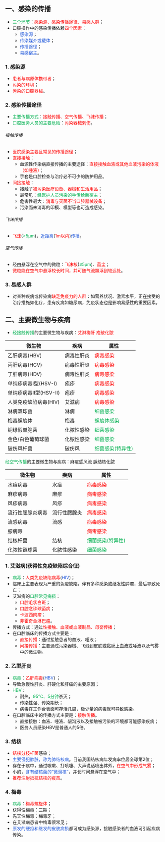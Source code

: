 ## 一、感染的传播
* <font color="#00b050">三个环节</font>：<font color="#ff0000">感染源、感染传播途径、易感人群</font>；
* 口腔操作中的感染传播依赖<font color="#ff0000">四个因素</font>：
	* <font color="#245bdb">感染源</font>；
	* <font color="#245bdb">传染媒介或载体</font>；
	* <font color="#245bdb">传播途径</font>；
	* <font color="#245bdb">易感宿主</font>。
### 1. 感染源
* <font color="#ff0000">患者与病原体携带者</font>；
* <font color="#ff0000">污染的环境</font>；
* <font color="#ff0000">污染的口腔器械</font>。
### 2. 感染传播途径
* <font color="#00b050">主要传播方式</font>：<font color="#ff0000">接触传播、空气传播、飞沫传播</font>；
* <font color="#00b050">口腔医务人员的主要危险</font>：<font color="#ff0000">污染器械刺伤</font>。
###### 接触传播
* <font color="#ff0000">医院感染主要且常见的传播途径</font>；
* <font color="#ff0000">直接接触</font>：
	* 血源性传染病直接传播的主要途径：<font color="#ff0000">直接接触血液或其他血液污染的体液（如唾液）</font>；
	* 手套是口腔检查与治疗必不可少的防护用品。
* <font color="#ff0000">间接接触</font>：
	* 接触了<font color="#ff0000">被污染医疗设备、器械和生活用品</font>；
	* 最常见：<font color="#00b050">经医护人员污染的手传给新宿主</font>；
	* 危害性最大：<font color="#ff0000">消毒与灭菌不当口腔器械设备</font>；
	* 污染而未消毒的印模、模型等也可造成感染。
###### 飞沫传播
* <font color="#ff0000">飞沫</font>(<font color="#00b050">>5μm</font>)，<font color="#245bdb">近距离</font>(<font color="#ff0000">1m以内</font>)<font color="#245bdb">传播</font>。
###### 空气传播
* 经由悬浮在空气中的微粒：<font color="#ff0000">飞沫核</font>(<font color="#00b050">≤5μm</font>)、<font color="#ff0000">菌尘</font>；
* <font color="#ff0000">微粒能在空气中悬浮较长时间，并可随气流飘浮到较远处</font>。
### 3. 易感人群
* 对某种疾病或传染病<font color="#ff0000">缺乏免疫力的人群</font>：如营养状况、激素水平，正在接受的治疗措施如化疗，患有疾病如糖尿病，免疫状态也是影响易感性的重要因素。

## 二、主要微生物与疾病
* <font color="#00b050">经接触传播</font>的主要微生物与疾病：<font color="#ff0000">艾淋梅肝 疱破化脓</font>

| 微生物            | 疾病    | 属性                                     |
| -------------- | ----- | -------------------------------------- |
| 乙肝病毒(HBV)      | 病毒性肝炎 | <font color="#ff0000">病毒感染</font>      |
| 丙肝病毒(HCV)      | 病毒性肝炎 | <font color="#ff0000">病毒感染</font>      |
| 丁肝病毒(HDV)      | 病毒性肝炎 | <font color="#ff0000">病毒感染</font>      |
| 单纯疹病毒I型(HSV-I) | 疱疹    | <font color="#ff0000">病毒感染</font>      |
| 单纯疹病毒Ⅱ型(HSV-Ⅱ) | 疱疹    | <font color="#ff0000">病毒感染</font>      |
| 人类免疫缺陷病毒(HIV)  | 艾滋病   | <font color="#ff0000">病毒感染</font>                                   |
| 淋病双球菌          | 淋病    | <font color="#00b050">细菌感染</font>      |
| 梅毒螺旋体          | 梅毒    | <font color="#00b050">螺旋体感染</font>     |
| 铜绿假单胞菌         | 化脓性感染 | <font color="#00b050">细菌感染</font>      |
| 金色/白色葡萄球菌      | 化脓性感染 | <font color="#00b050">细菌感染</font>      |
| 破伤风杆菌          | 破伤风   | <font color="#00b050">细菌感染(特异性)</font> |
<font color="#00b050">经空气传播</font>的主要微生物与疾病：麻痘感风流 腺结核化脓

| 微生物      | 疾病     | 属性                                     |
| -------- | ------ | -------------------------------------- |
| 水痘病毒     | 水痘     | <font color="#ff0000">病毒感染</font>                                   |
| 麻疹病毒     | 麻疹     | <font color="#ff0000">病毒感染</font>      |
| 风疹病毒     | 风疹     | <font color="#ff0000">病毒感染</font>      |
| 流行性腮腺炎病毒 | 流行性腮腺炎 | <font color="#ff0000">病毒感染</font>      |
| 流感病毒     | 流感     | <font color="#ff0000">病毒感染</font>      |
| 腺病毒      |        | <font color="#ff0000">病毒感染</font>      |
| 结核杆菌     | 结核     | <font color="#00b050">细菌感染(特异性)</font> |
| 化脓性链球菌   | 化脓性感染  | <font color="#00b050">细菌感染</font>      |
### 1. 艾滋病(获得性免疫缺陷综合征)
* <font color="#00b050">病毒</font>：<font color="#ff0000">人类免疫缺陷病毒</font>(<font color="#245bdb">HIV</font>)；
* 临床上主要表现为严重的免疫缺陷，伴有多种感染或继发性肿瘤，最后导致死亡；
* 艾滋病的<font color="#00b050">口腔常见病损</font>：
	* <font color="#ff0000">口腔毛状白斑</font>；
	* <font color="#ff0000">口腔念珠球菌病</font>；
	* <font color="#ff0000">卡波西肉瘤</font>；
	* <font color="#ff0000">非霍奇金淋巴瘤</font>。
* 传播方式：通过<font color="#ff0000">性接触、血液或血液制品、母婴传播</font>；
* 在口腔临床的传播方式主要是：
	* <font color="#ff0000">直接传播</font>：通过接触患者的血液、唾液；
	* <font color="#ff0000">间接传播</font>：主要通过污染器械、飞溅到皮肤或黏膜上血液或唾液以及气雾中的微生物。
### 2. 乙型肝炎
* <font color="#00b050">病毒</font>：<font color="#ff0000">乙肝病毒</font>(<font color="#245bdb">HBV</font>) ；
* 导致急慢性肝炎、肝硬化和肝癌的主要原因；
* <font color="#00b050">HBV</font>：
	* 耐热，<font color="#00b050">95℃、5分钟</font>杀灭；
	* 传染性强、传染期长；
	* 病毒在工作台表面可存活几周，极少量的病毒就可导致感染。
* 在口腔临床中的传播方式主要是：<font color="#ff0000">接触传播</font>。
	* 直接接触：血液、唾液、龈沟液以及接触被污染的环境都可能感染疾病；
	* 医务人员感染HBV是普通人的5倍。
### 3. 结核
* <font color="#ff0000">结核分枝杆菌</font>感染；
* <font color="#245bdb">主要侵犯肺脏，称为肺结核病</font>。目前我国结核病年发病率位居全球第2位；
* 存在于痰中，通过咳嗽、打喷嚏、大声说话喷出体外，<font color="#ff0000">在空气中形成气雾</font>；
* 小的，<font color="#245bdb">含有结核菌的“微滴核”</font>，并长时间悬浮在空气中；
* <font color="#ff0000">推荐注射抵抗结核的疫苗</font>。
### 4. 梅毒
* <font color="#00b050">病毒</font>：<font color="#ff0000">梅毒螺旋体</font>；
* 获得性梅毒：三期；
* 先天性梅毒：梅毒牙；
* 在艾滋病患者中梅毒很常见；
* <font color="#245bdb">原发的硬疳和继发的皮肤病损</font>都可成为感染源，接触感染者的血液可引起疾病传染。
 










